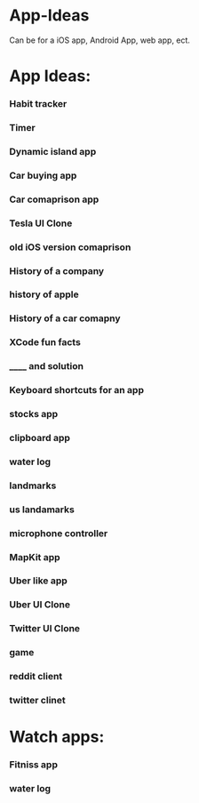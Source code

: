 # App-Ideas
Can be for a iOS app, Android App, web app, ect.

# App Ideas:

### Habit tracker
### Timer 
### Dynamic island app
### Car buying app
### Car comaprison app
### Tesla UI Clone
### old iOS version comaprison
### History of a company
### history of apple
### History of a car comapny
### XCode fun facts
### ____ and solution
### Keyboard shortcuts for an app
### stocks app
### clipboard app
### water log
### landmarks
### us landamarks
### microphone controller
### MapKit app
### Uber like app
### Uber UI Clone
### Twitter UI Clone
### game
### reddit client
### twitter clinet
### 



# Watch apps:
### Fitniss app
### water log
